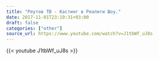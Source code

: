 ```yaml
---
title: "Реутов ТВ - Кастинг в Реалити Шоу."
date: 2017-11-01T23:19:31+03:00
draft: false
categories: ["other"]
source_url: https://www.youtube.com/watch?v=J1tbWf_uJ8s
---
```

<div class="container">
  <div class="row">
    <div class="col-6">
      {{< youtube J1tbWf_uJ8s >}}
    </div>
  </div>
</div>
<!--more-->
